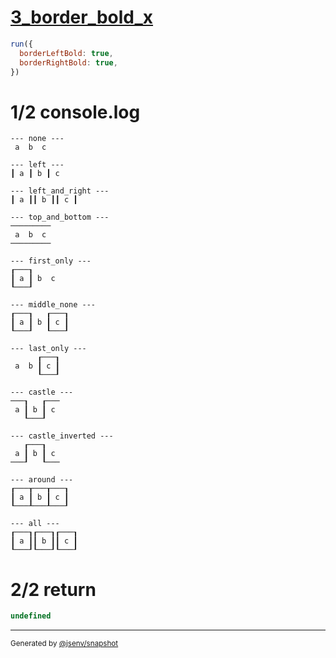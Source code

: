 # [3_border_bold_x](../../table_3_cells_same_row.test.mjs#L139)

```js
run({
  borderLeftBold: true,
  borderRightBold: true,
})
```

# 1/2 console.log

```console
--- none ---
 a  b  c 

--- left ---
┃ a ┃ b ┃ c 

--- left_and_right ---
┃ a ┃┃ b ┃┃ c ┃

--- top_and_bottom ---
─────────
 a  b  c 
─────────

--- first_only ---
┎───┒      
┃ a ┃ b  c 
┖───┚      

--- middle_none ---
┎───┒   ┎───┒
┃ a ┃ b ┃ c ┃
┖───┚   ┖───┚

--- last_only ---
      ┎───┒
 a  b ┃ c ┃
      ┖───┚

--- castle ---
───┒   ┎───
 a ┃ b ┃ c 
   ┖───┚   

--- castle_inverted ---
   ┎───┒   
 a ┃ b ┃ c 
───┚   ┖───

--- around ---
┎───┰───┰───┒
┃ a ┃ b ┃ c ┃
┖───┸───┸───┚

--- all ---
┎───┒┎───┒┎───┒
┃ a ┃┃ b ┃┃ c ┃
┖───┚┖───┚┖───┚

```

# 2/2 return

```js
undefined
```

---

<sub>
  Generated by <a href="https://github.com/jsenv/core/tree/main/packages/independent/snapshot">@jsenv/snapshot</a>
</sub>
